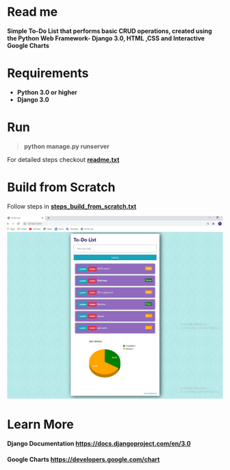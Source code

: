 # Read me
**Simple To-Do List that performs basic CRUD operations, created using the Python Web Framework- Django 3.0, HTML ,CSS and Interactive Google Charts**

# Requirements
* **Python 3.0 or higher**
* **Django 3.0**

# Run
> **python manage.py runserver**

For detailed steps checkout [**readme.txt**](https://github.com/SoniaStalance/To-do-list/blob/master/readme.txt)

# Build from Scratch
Follow steps in [**steps_build_from_scratch.txt**](https://github.com/SoniaStalance/To-do-list/blob/master/steps_build_from_scratch.txt)

![Output](todolist.png)

# Learn More
#### Django Documentation https://docs.djangoproject.com/en/3.0
#### Google Charts        https://developers.google.com/chart
